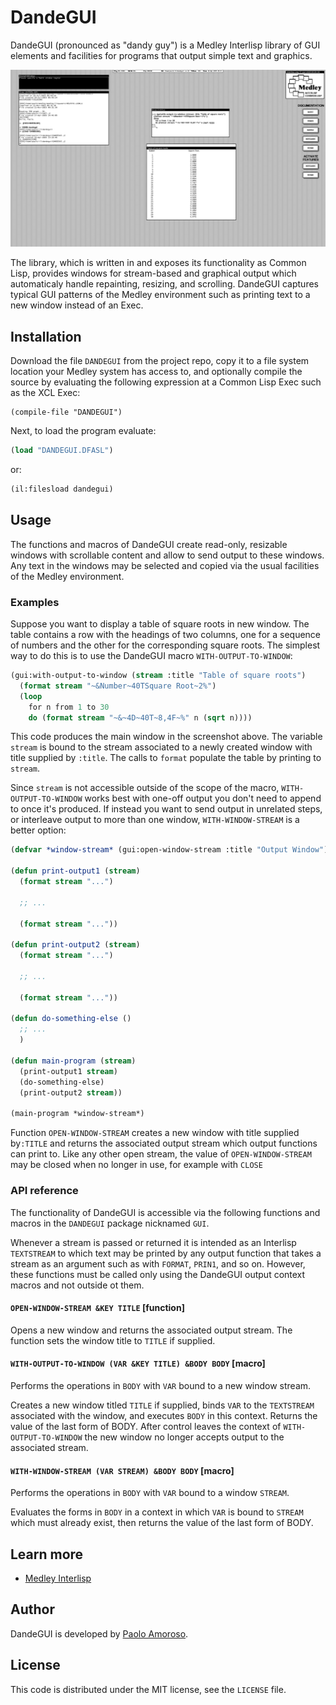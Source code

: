 # DandeGUI

DandeGUI (pronounced as "dandy guy") is a Medley Interlisp library of GUI elements and facilities for programs that output simple text and graphics.

![A text output window created with DandeGUI on Medley Interlisp and the Lisp code that generated it.](https://raw.githubusercontent.com/pamoroso/dandegui/main/dandegui.png)

The library, which is written in and exposes its functionality as Common Lisp, provides windows for stream-based and graphical output which automaticaly handle repainting, resizing, and scrolling. DandeGUI captures typical GUI patterns of the Medley environment such as printing text to a new window instead of an Exec.


## Installation

Download the file `DANDEGUI` from the project repo, copy it to a file system location your Medley system has access to, and optionally compile the source by evaluating the following expression at a Common Lisp Exec such as the XCL Exec:

```
(compile-file "DANDEGUI")
```

Next, to load the program evaluate:

```lisp
(load "DANDEGUI.DFASL")
```

or:

```lisp
(il:filesload dandegui)
```


## Usage

The functions and macros of DandeGUI create read-only, resizable windows with scrollable content and allow to send output to these windows. Any text in the windows may be selected and copied via the usual facilities of the Medley environment.


### Examples

Suppose you want to display a table of square roots in new window. The table contains a row with the headings of two columns, one for a sequence of numbers and the other for the corresponding square roots. The simplest way to do this is to use the DandeGUI macro `WITH-OUTPUT-TO-WINDOW`:

```lisp
(gui:with-output-to-window (stream :title "Table of square roots")
  (format stream "~&Number~40TSquare Root~2%")
  (loop
    for n from 1 to 30
    do (format stream "~&~4D~40T~8,4F~%" n (sqrt n))))
```

This code produces the main window in the screenshot above. The variable `stream` is bound to the stream associated to a newly created window with title supplied by `:title`. The calls to `format` populate the table by printing to `stream`.

Since `stream` is not accessible outside of the scope of the macro, `WITH-OUTPUT-TO-WINDOW` works best with one-off output you don't need to append to once it's produced. If instead you want to send output in unrelated steps, or interleave output to more than one window, `WITH-WINDOW-STREAM` is a better option:

```lisp
(defvar *window-stream* (gui:open-window-stream :title "Output Window"))

(defun print-output1 (stream)
  (format stream "...")
  
  ;; ...
  
  (format stream "..."))

(defun print-output2 (stream)
  (format stream "...")
  
  ;; ...
  
  (format stream "..."))

(defun do-something-else ()
  ;; ...
  )

(defun main-program (stream)
  (print-output1 stream)
  (do-something-else)
  (print-output2 stream))

(main-program *window-stream*)
```

Function `OPEN-WINDOW-STREAM` creates a new window with title supplied by`:TITLE` and returns the associated output stream which output functions can print to. Like any other open stream, the value of `OPEN-WINDOW-STREAM` may be closed when no longer in use, for example with `CLOSE`


### API reference

The functionality of DandeGUI is accessible via the following functions and macros in the `DANDEGUI` package nicknamed `GUI`.

Whenever a stream is passed or returned it is intended as an Interlisp `TEXTSTREAM` to which text may be printed by any output function that takes a stream as an argument such as with `FORMAT`, `PRIN1`, and so on. However, these functions must be called only using the DandeGUI output context macros and not outside ot them.


#### `OPEN-WINDOW-STREAM &KEY TITLE` [function]

Opens a new window and returns the associated output stream. The function sets the window title to `TITLE` if supplied.


#### `WITH-OUTPUT-TO-WINDOW (VAR &KEY TITLE) &BODY BODY` [macro]

Performs the operations in `BODY` with `VAR` bound to a new window stream.

Creates a new window titled `TITLE` if supplied, binds `VAR` to the `TEXTSTREAM` associated with the window, and executes `BODY` in this context. Returns the value of the last form of BODY. After control leaves the context of `WITH-OUTPUT-TO-WINDOW` the new window no longer accepts output to the associated stream.


#### `WITH-WINDOW-STREAM (VAR STREAM) &BODY BODY` [macro]

Performs the operations in `BODY` with `VAR` bound to a window `STREAM`.

Evaluates the forms in `BODY` in a context in which `VAR` is bound to `STREAM` which must already exist, then returns the value of the last form of BODY.


## Learn more

* [Medley Interlisp](https://interlisp.org)


## Author

DandeGUI is developed by [Paolo Amoroso](https://github.com/pamoroso).


## License

This code is distributed under the MIT license, see the `LICENSE` file.
